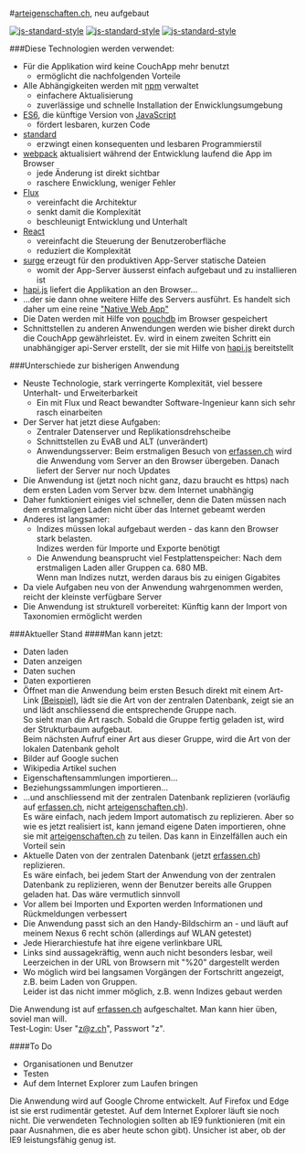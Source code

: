 #[arteigenschaften.ch](http://arteigenschaften.ch), neu aufgebaut
 
[![js-standard-style](https://img.shields.io/badge/code%20style-standard-brightgreen.svg)](https://github.com/feross/standard)
[![js-standard-style](https://img.shields.io/badge/license-ISC-brightgreen.svg)](https://github.com/barbalex/gs/blob/master/license.md)
[![js-standard-style](https://david-dm.org/barbalex/ae.svg)](https://david-dm.org/barbalex/ae)

###Diese Technologien werden verwendet:

- Für die Applikation wird keine CouchApp mehr benutzt
  - ermöglicht die nachfolgenden Vorteile
- Alle Abhängigkeiten werden mit [npm](https://www.npmjs.com) verwaltet
  - einfachere Aktualisierung
  - zuverlässige und schnelle Installation der Enwicklungsumgebung
- [ES6](https://github.com/lukehoban/es6features), die künftige Version von [JavaScript](http://en.wikipedia.org/wiki/JavaScript)
  - fördert lesbaren, kurzen Code
- [standard](https://github.com/feross/standard)
  - erzwingt einen konsequenten und lesbaren Programmierstil
- [webpack](http://webpack.github.io) aktualisiert während der Entwicklung laufend die App im Browser
  - jede Änderung ist direkt sichtbar
  - raschere Enwicklung, weniger Fehler
- [Flux](http://facebook.github.io/flux)
  - vereinfacht die Architektur
  - senkt damit die Komplexität
  - beschleunigt Entwicklung und Unterhalt
- [React](https://facebook.github.io/react/index.html)
  - vereinfacht die Steuerung der Benutzeroberfläche
  - reduziert die Komplexität
- [surge](https://surge.sh) erzeugt für den produktiven App-Server statische Dateien
  - womit der App-Server äusserst einfach aufgebaut und zu installieren ist
- [hapi.js](http://hapijs.com) liefert die Applikation an den Browser...
- ...der sie dann ohne weitere Hilfe des Servers ausführt. Es handelt sich daher um eine reine ["Native Web App"](https://blog.andyet.com/2015/01/22/native-web-apps)
- Die Daten werden mit Hilfe von [pouchdb](http://pouchdb.com) im Browser gespeichert
- Schnittstellen zu anderen Anwendungen werden wie bisher direkt durch die CouchApp gewährleistet. Ev. wird in einem zweiten Schritt ein unabhängiger api-Server erstellt, der sie mit Hilfe von [hapi.js](http://hapijs.com) bereitstellt

###Unterschiede zur bisherigen Anwendung

- Neuste Technologie, stark verringerte Komplexität, viel bessere Unterhalt- und Erweiterbarkeit
  - Ein mit Flux und React bewandter Software-Ingenieur kann sich sehr rasch einarbeiten
- Der Server hat jetzt diese Aufgaben:
  - Zentraler Datenserver und Replikationsdrehscheibe
  - Schnittstellen zu EvAB und ALT (unverändert)
  - Anwendungsserver: Beim erstmaligen Besuch von [erfassen.ch](http://erfassen.ch) wird die Anwendung vom Server an den Browser übergeben. Danach liefert der Server nur noch Updates
- Die Anwendung ist (jetzt noch nicht ganz, dazu braucht es https) nach dem ersten Laden vom Server bzw. dem Internet unabhängig
- Daher funktioniert einiges viel schneller, denn die Daten müssen nach dem erstmaligen Laden nicht über das Internet gebeamt werden
- Anderes ist langsamer: 
  - Indizes müssen lokal aufgebaut werden - das kann den Browser stark belasten.<br/>Indizes werden für Importe und Exporte benötigt
  - Die Anwendung beansprucht viel Festplattenspeicher: Nach dem erstmaligen Laden aller Gruppen ca. 680 MB.<br/>Wenn man Indizes nutzt, werden daraus bis zu einigen Gigabites
- Da viele Aufgaben neu von der Anwendung wahrgenommen werden, reicht der kleinste verfügbare Server
- Die Anwendung ist strukturell vorbereitet: Künftig kann der Import von Taxonomien ermöglicht werden

###Aktueller Stand
####Man kann jetzt:

- Daten laden
- Daten anzeigen
- Daten suchen
- Daten exportieren
- Öffnet man die Anwendung beim ersten Besuch direkt mit einem Art-Link [(Beispiel)](http://erfassen.ch/Moose/Musci%20Laubmoose/Buxbaumiaceae/Buxbaumia/Buxbaumia%20aphylla%20Hedw?id=6B7B1CC6-7505-4D79-8E24-F43E464EDB48), lädt sie die Art von der zentralen Datenbank, zeigt sie an und lädt anschliessend die entsprechende Gruppe nach.<br/>So sieht man die Art rasch. Sobald die Gruppe fertig geladen ist, wird der Strukturbaum aufgebaut.<br/>Beim nächsten Aufruf einer Art aus dieser Gruppe, wird die Art von der lokalen Datenbank geholt
- Bilder auf Google suchen
- Wikipedia Artikel suchen
- Eigenschaftensammlungen importieren...
- Beziehungssammlungen importieren...
- ...und anschliessend mit der zentralen Datenbank replizieren (vorläufig auf [erfassen.ch](http://erfassen.ch), nicht [arteigenschaften.ch](http://arteigenschaften.ch)).<br/>
  Es wäre einfach, nach jedem Import automatisch zu replizieren. Aber so wie es jetzt realisiert ist, kann jemand eigene Daten importieren, ohne sie mit [arteigenschaften.ch](http://arteigenschaften.ch) zu teilen. Das kann in Einzelfällen auch ein Vorteil sein
- Aktuelle Daten von der zentralen Datenbank (jetzt [erfassen.ch](http://erfassen.ch)) replizieren.<br/>
  Es wäre einfach, bei jedem Start der Anwendung von der zentralen Datenbank zu replizieren, wenn der Benutzer bereits alle Gruppen geladen hat. Das wäre vermutlich sinnvoll
- Vor allem bei Importen und Exporten werden Informationen und Rückmeldungen verbessert
- Die Anwendung passt sich an den Handy-Bildschirm an - und läuft auf meinem Nexus 6 recht schön (allerdings auf WLAN getestet)
- Jede Hierarchiestufe hat ihre eigene verlinkbare URL
- Links sind aussagekräftig, wenn auch nicht besonders lesbar, weil Leerzeichen in der URL von Browsern mit "%20" dargestellt werden
- Wo möglich wird bei langsamen Vorgängen der Fortschritt angezeigt, z.B. beim Laden von Gruppen.<br/>Leider ist das nicht immer möglich, z.B. wenn Indizes gebaut werden

Die Anwendung ist auf [erfassen.ch](http://erfassen.ch) aufgeschaltet. Man kann hier üben, soviel man will.<br/>
Test-Login: User "z@z.ch", Passwort "z".

####To Do

- Organisationen und Benutzer
- Testen
- Auf dem Internet Explorer zum Laufen bringen

Die Anwendung wird auf Google Chrome entwickelt. Auf Firefox und Edge ist sie erst rudimentär getestet. Auf dem Internet Explorer läuft sie noch nicht. Die verwendeten Technologien sollten ab IE9 funktionieren (mit ein paar Ausnahmen, die es aber heute schon gibt). Unsicher ist aber, ob der IE9 leistungsfähig genug ist.